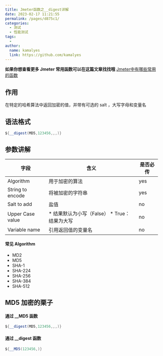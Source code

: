 ```yaml
---
title: Jmeter函数之__digest详解
date: 2023-02-17 11:21:55
permalink: /pages/d875c1/
categories:
  - 测试
  - 性能测试
tags:
  - 
author: 
  name: kamalyes
  link: https://github.com/kamalyes
---
```

**如果你想查看更多 Jmeter 常用函数可以在这篇文章找找哦**
[Jmeter中有哪些常用的函数](./01.Jmeter中有哪些常用的函数.md)

作用
--

在特定的哈希算法中返回加密的值，并带有可选的 salt ，大写字母和变量名

语法格式
----

```java
${__digest(MD5,123456,,,)}
```

参数讲解
----

| 字段 | 含义 | 是否必传 |
| --- | --- | --- |
| Algorithm |  用于加密的算法 | yes 
| String to encode |  将被加密的字符串 | yes 
| Salt to add | 盐值 | no 
| Upper Case value |  *   结果默认为小写（False） *   True：结果为大写 | no 
| Variable name |  引用返回值的变量名 | no 

#### 常见 Algorithm

*   MD2
*   MD5
*   SHA-1
*   SHA-224
*   SHA-256
*   SHA-384
*   SHA-512

MD5 加密的栗子
---------

#### 通过 __MD5 函数

```java
${__digest(MD5,123456,,,)}
```

#### 通过 __digest 函数

```java
${__MD5(123456,)}
```
